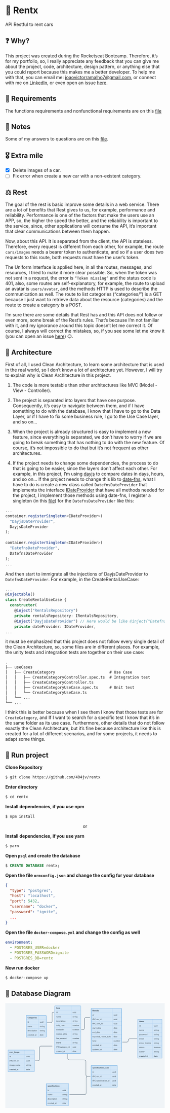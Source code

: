 # 🚗 Rentx
API Restful to rent cars


## ❓ Why?
This project was created during the Rocketseat Bootcamp. Therefore, it’s for my portfolio, so, I really appreciate any feedback that you can give me about the project, code, architecture, design pattern, or anything else that you could report because this makes me a better developer. To help me with that, you can email me: [joaovictorramalho7@gmail.com](mailto:joaovictorramalho7@gmail.com), or connect with me on [LinkedIn](https://www.linkedin.com/in/404jv/), or even open an issue [here](https://github.com/404jv/rentx/issues/new).

## 🔧 Requirements
The functions requirements and nonfunctional requirements are on this [file](func.md)

## 📃 Notes
Some of my answers to questions are on this [file](caderno.md).

## 🎖 Extra mile
- [X] Delete images of a car.
- [ ] Fix error when create a new car with a non-existent category.

## ⚖ Rest
The goal of the rest is basic improve some details in a web service. There are a lot of benefits that Rest gives to us, for example, performance and reliability. Performance is one of the factors that make the users use an APP, so, the higher the speed the better, and the reliability is important to the service, since, other applications will consume the API, it’s important that clear communications between them happen.

Now, about this API. It is separated from the client, the API is stateless. Therefore, every request is different from each other, for example, the route `cars/images` needs a bearer token to authenticate, and so if a user does two requests to this route, both requests must have the user’s token. 

The Uniform Interface is applied here, in all the routes, messages, and resources, I tried to make it more clear possible. So, when the token was not sent in a request, the error is `“Token missing”` and the status code is 401, also, some routes are self-explanatory, for example, the route to upload an avatar is `users/avatar`, and the methods HTTP is used to describe the communication as well. The route to list categories (“categories/”) is a GET because I just want to retrieve data about the resource (categories) and the route to create a category is a POST. 

I’m sure there are some details that Rest has and this API does not follow or even more, some break of the Rest’s rules. That’s because I’m not familiar with it, and my ignorance around this topic doesn’t let me correct it. Of course, I always will correct the mistakes, so, if you see some let me know it (you can open an issue [here](https://github.com/404jv/rentx/issues/new)) 😉.

## 🔨 Architecture
First of all, I used Clean Architecture, to learn some architecture that is used in the real world, so I don’t know a lot of architecture yet. However, I will try to explain why is Clean Architecture in this project.

1. The code is more testable than other architectures like MVC (Model - View - Controller).

2. The project is separated into layers that have one purpose. Consequently, it’s easy to navigate between them, and if I have something to do with the database, I know that I have to go to the Data Layer, or if I have to fix some business rule, I go to the Use Case layer, and so on…

3. When the project is already structured is easy to implement a new feature, since everything is separated, we don’t have to worry if we are going to break something that has nothing to do with the new feature. Of course, it’s not impossible to do that but it’s not frequent as other architectures.

4. If the project needs to change some dependencies, the process to do that is going to be easier, since the layers don’t affect each other. For example, in this project, I’m using [dayjs](src/shared/container/providers/DateProvider/implementations/DayjsDateProvider.ts) to compare dates in days, hours, and so on… If the project needs to change this lib to [date-fns](https://github.com/date-fns/date-fns), what I have to do is create a new class called `DatefnsDateProvider` that implements the interface [IDateProvider](src/shared/container/providers/DateProvider/IDateProvider.ts) that have all methods needed for the project, I implement those methods using date-fns, I register a singleton (in this [file](src/shared/container/providers/index.ts)) for the `DatefnsDateProvider` like this: 

```ts
...
container.registerSingleton<IDateProvider>(
  "DayjsDateProvider",
  DayjsDateProvider
);

container.registerSingleton<IDateProvider>(
  "DatefnsDateProvider",
  DatefnsDateProvider
);
...
```

And then start to immigrate all the injections of DayjsDateProvider to `DatefnsDateProvider`. For example, in the CreateRentalUseCase:

```typescript
...
@injectable()
class CreateRentalUseCase {
  constructor(
    @inject("RentalsRepository")
    private rentalsRepository: IRentalsRepository,
    @inject("DayjsDateProvider") // Here would be like @inject("DatefnsDateProvider")
    private dateProvider: IDateProvider,
...
```
it must be emphasized that this project does not follow every single detail of the Clean Architecture, so, some files are in different places. For example, the unity tests and integration tests are together on their use case:

    .
    ├── useCases
    │   ├── CreateCategory                        # Use Case
    │   │   ├── CreateCategoryController.spec.ts  # Integration test
    │   │   ├── CreateCategoryController.ts
    │   │   ├── CreateCategoryUseCase.spec.ts     # Unit test
    │   │   └── CreateCategoryUseCase.ts
    │   └── ... 
    └── ...

I think this is better because when I see them I know that those tests are for `CreateCategory`, and If I want to search for a specific test I know that it’s in the same folder as its use case. Furthermore, other details that do not follow exactly the Clean Architecture, but it’s fine because architecture like this is created for a lot of different scenarios, and for some projects, it needs to adapt some things.

## 🚀 Run project

**Clone Repository**
```bash
$ git clone https://github.com/404jv/rentx
```

**Enter directory**
```bash
$ cd rentx
```

**Install dependencies, if you use npm**
```bash
$ npm install
```

<p align="center">or<p>

**Install dependencies, if you use yarn**
```bash
$ yarn
```

**Open `psql` and create the database**
```sql
$ CREATE DATABASE rentx;
```

**Open the file `ormconfig.json` and change the config for your database**
```json
{
  "type": "postgres",
  "host": "localhost",
  "port": 5432,
  "username": "docker",
  "password": "ignite",
  ...
}
```
**Open the file `docker-compose.yml` and change the config as well**
```yml
environment:
  - POSTGRES_USER=docker
  - POSTGRES_PASSWORD=ignite
  - POSTGRES_DB=rentx
```

**Now run docker**
```bash
$ docker-compose up
```

## 🔷 Database Diagram
<img src="public/diagram.png" />
